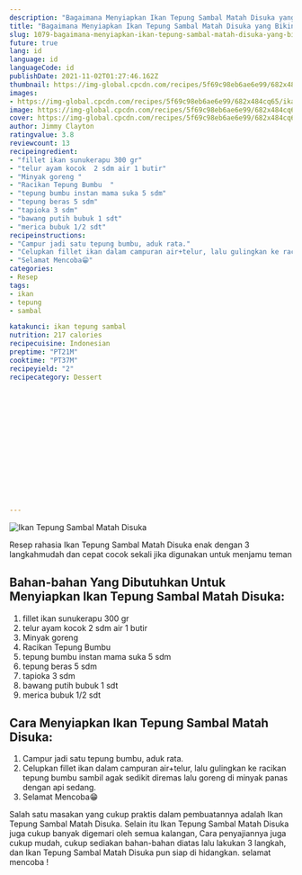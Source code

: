 ```yaml
---
description: "Bagaimana Menyiapkan Ikan Tepung Sambal Matah Disuka yang Bikin Ngiler"
title: "Bagaimana Menyiapkan Ikan Tepung Sambal Matah Disuka yang Bikin Ngiler"
slug: 1079-bagaimana-menyiapkan-ikan-tepung-sambal-matah-disuka-yang-bikin-ngiler
future: true
lang: id
language: id
languageCode: id
publishDate: 2021-11-02T01:27:46.162Z 
thumbnail: https://img-global.cpcdn.com/recipes/5f69c98eb6ae6e99/682x484cq65/ikan-tepung-sambal-matah-disuka-foto-resep-utama.webp
images:
- https://img-global.cpcdn.com/recipes/5f69c98eb6ae6e99/682x484cq65/ikan-tepung-sambal-matah-disuka-foto-resep-utama.webp
image: https://img-global.cpcdn.com/recipes/5f69c98eb6ae6e99/682x484cq65/ikan-tepung-sambal-matah-disuka-foto-resep-utama.webp
cover: https://img-global.cpcdn.com/recipes/5f69c98eb6ae6e99/682x484cq65/ikan-tepung-sambal-matah-disuka-foto-resep-utama.webp
author: Jimmy Clayton
ratingvalue: 3.8
reviewcount: 13
recipeingredient:
- "fillet ikan sunukerapu 300 gr"
- "telur ayam kocok  2 sdm air 1 butir"
- "Minyak goreng "
- "Racikan Tepung Bumbu  "
- "tepung bumbu instan mama suka 5 sdm"
- "tepung beras 5 sdm"
- "tapioka 3 sdm"
- "bawang putih bubuk 1 sdt"
- "merica bubuk 1/2 sdt"
recipeinstructions:
- "Campur jadi satu tepung bumbu, aduk rata."
- "Celupkan fillet ikan dalam campuran air+telur, lalu gulingkan ke racikan tepung bumbu sambil agak sedikit diremas lalu goreng di minyak panas dengan api sedang."
- "Selamat Mencoba😁"
categories:
- Resep
tags:
- ikan
- tepung
- sambal

katakunci: ikan tepung sambal 
nutrition: 217 calories
recipecuisine: Indonesian
preptime: "PT21M"
cooktime: "PT37M"
recipeyield: "2"
recipecategory: Dessert


     
    
    
    
    
    
    
    
    
    
    
      
    
---
```



![Ikan Tepung Sambal Matah Disuka](https://img-global.cpcdn.com/recipes/5f69c98eb6ae6e99/682x484cq65/ikan-tepung-sambal-matah-disuka-foto-resep-utama.webp)

Resep rahasia Ikan Tepung Sambal Matah Disuka  enak dengan 3 langkahmudah dan cepat cocok sekali jika digunakan untuk menjamu teman

<!--inarticleads1-->

## Bahan-bahan Yang Dibutuhkan Untuk Menyiapkan Ikan Tepung Sambal Matah Disuka:

1. fillet ikan sunukerapu 300 gr
1. telur ayam kocok  2 sdm air 1 butir
1. Minyak goreng 
1. Racikan Tepung Bumbu  
1. tepung bumbu instan mama suka 5 sdm
1. tepung beras 5 sdm
1. tapioka 3 sdm
1. bawang putih bubuk 1 sdt
1. merica bubuk 1/2 sdt



<!--inarticleads2-->

## Cara Menyiapkan Ikan Tepung Sambal Matah Disuka:

1. Campur jadi satu tepung bumbu, aduk rata.
1. Celupkan fillet ikan dalam campuran air+telur, lalu gulingkan ke racikan tepung bumbu sambil agak sedikit diremas lalu goreng di minyak panas dengan api sedang.
1. Selamat Mencoba😁




Salah satu masakan yang cukup praktis dalam pembuatannya adalah  Ikan Tepung Sambal Matah Disuka. Selain itu  Ikan Tepung Sambal Matah Disuka  juga cukup banyak digemari oleh semua kalangan, Cara penyajiannya juga cukup mudah, cukup sediakan bahan-bahan diatas lalu lakukan 3 langkah, dan  Ikan Tepung Sambal Matah Disuka  pun siap di hidangkan. selamat mencoba !
